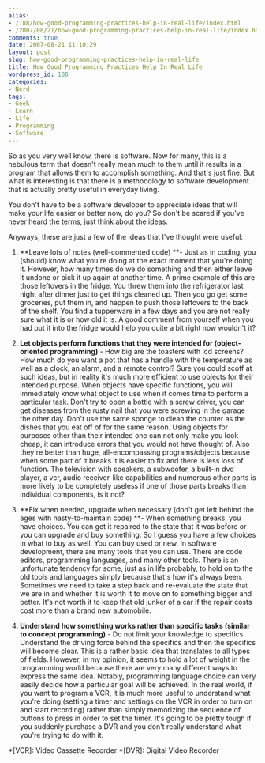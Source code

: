 ```yaml
---
alias:
- /188/how-good-programming-practices-help-in-real-life/index.html
- /2007/08/21/how-good-programming-practices-help-in-real-life/index.html
comments: true
date: 2007-08-21 11:10:29
layout: post
slug: how-good-programming-practices-help-in-real-life
title: How Good Programming Practices Help In Real Life
wordpress_id: 188
categories:
- Nerd
tags:
- Geek
- Learn
- Life
- Programming
- Software
---
```


So as you very well know, there is software.  Now for many, this is a nebulous term that doesn't really mean much to them until it results in a program that allows them to accomplish something.  And that's just fine.  But what is interesting is that there is a methodology to software development that is actually pretty useful in everyday living.  

You don't have to be a software developer to appreciate ideas that will make your life easier or better now, do you?  So don't be scared if you've never heard the terms, just think about the ideas.  

Anyways, these are just a few of the ideas that I've thought were useful:




  1. **Leave lots of notes (well-commented code) **- Just as in coding, you (should) know what you're doing at the exact moment that you're doing it.  However, how many times do we do something and then either leave it undone or pick it up again at another time.  A prime example of this are those leftovers in the fridge.  You threw them into the refrigerator last night after dinner just to get things cleaned up.  Then you go get some groceries, put them in, and happen to push those leftovers to the back of the shelf.  You find a tupperware in a few days and you are not really sure what it is or how old it is.  A good comment from yourself when you had put it into the fridge would help you quite a bit right now wouldn't it?


  2. **Let objects perform functions that they were intended for (object-oriented programming)** - How big are the toasters with lcd screens?  How much do you want a pot that has a handle with the temperature as well as a clock, an alarm, and a remote control?  Sure you could scoff at such ideas, but in reality it's much more efficient to use objects for their intended purpose.  When objects have specific functions, you will immediately know what object to use when it comes time to perform a particular task.  Don't try to open a bottle with a screw driver, you can get diseases from the rusty nail that you were screwing in the garage the other day.  Don't use the same sponge to clean the counter as the dishes that you eat off of for the same reason.  Using objects for purposes other than their intended one can not only make you look cheap, it can introduce errors that you would not have thought of.  Also they're better than huge, all-encompassing programs/objects because when some part of it breaks it is easier to fix and there is less loss of function.  The television with speakers, a subwoofer, a built-in dvd player, a vcr, audio receiver-like capabilities and numerous other parts is more likely to be completely useless if one of those parts breaks than individual components, is it not?


  3. **Fix when needed, upgrade when necessary (don't get left behind the ages with nasty-to-maintain code) **- When something breaks, you have choices.  You can get it repaired to the state that it was before or you can upgrade and buy something.  So I guess you have a few choices in what to buy as well.  You can buy used or new.  In software development, there are many tools that you can use.  There are code editors, programming languages, and many other tools.  There is an unfortunate tendency for some, just as in life probably, to hold on to the old tools and languages simply because that's how it's always been.  Sometimes we need to take a step back and re-evaluate the state that we are in and whether it is worth it to move on to something bigger and better.  It's not worth it to keep that old junker of a car if the repair costs cost more than a brand new automobile.


  4. **Understand how something works rather than specific tasks (similar to concept programming)** - Do not limit your knowledge to specifics.  Understand the driving force behind the specifics and then the specifics will become clear.  This is a rather basic idea that translates to all types of fields.  However, in my opinion, it seems to hold a lot of weight in the programming world because there are very many different ways to express the same idea.  Notably, programming language choice can very easily decide how a particular goal will be achieved.  In the real world, if you want to program a VCR, it is much more useful to understand what you're doing (setting a timer and settings on the VCR in order to turn on and start recording) rather than simply memorizing the sequence of buttons to press in order to set the timer.  It's going to be pretty tough if you suddenly purchase a DVR and you don't really understand what you're trying to do with it.


  *[VCR]: Video Cassette Recorder
  *[DVR]: Digital Video Recorder
